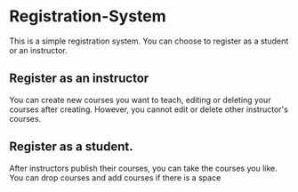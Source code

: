 # Registration-System

This is a simple registration system. 
You can choose to register as a student or an instructor.

## Register as an instructor

You can create new courses you want to teach, editing or deleting your courses after creating. However, you cannot edit or delete other instructor's courses. 

## Register as a student. 

After instructors publish their courses, you can take the courses you like.
You can drop courses and add courses if there is a space

